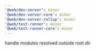```yaml
---
'@web/dev-server': minor
'@web/dev-server-core': minor
'@web/dev-server-rollup': minor
'@web/test-runner': minor
'@web/test-runner-core': minor
---
```


handle modules resolved outside root dir
